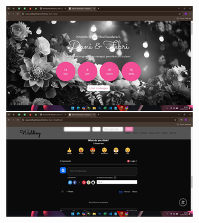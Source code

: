 <img width="960" alt="port1" src="https://github.com/Novanarifki/Wedding-Dani-Febri/blob/main/img/Gambar%20WhatsApp%202024-10-17%20pukul%2002.19.00_0501f73a.jpg">
<img width="948" alt="port2" src="https://github.com/Novanarifki/Wedding-Dani-Febri/blob/main/img/Gambar%20WhatsApp%202024-10-17%20pukul%2002.19.43_a20d808b.jpg">
